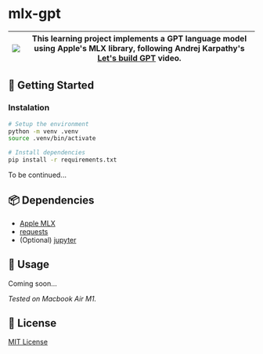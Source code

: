 # mlx-gpt

| [![](https://github.com/DiogoNeves/mlx-gpt/assets/178898/f726440c-e308-4f27-8ecc-3e761eab57db)](https://youtu.be/kCc8FmEb1nY?si=PRVcXtLSZFvnNHjx) | This learning project implements a GPT language model using Apple's MLX library, following Andrej Karpathy's [Let's build GPT](https://youtu.be/kCc8FmEb1nY?si=PRVcXtLSZFvnNHjx) video. |
| --- | --- |

## 🚀 Getting Started
### Instalation
```bash
# Setup the environment
python -m venv .venv
source .venv/bin/activate

# Install dependencies
pip install -r requirements.txt
```

To be continued...

## 📦 Dependencies
- [Apple MLX](https://ml-explore.github.io/mlx/build/html/index.html)
- [requests](https://requests.readthedocs.io/en/latest/)
- (Optional) [jupyter](https://docs.jupyter.org/en/latest/)

## 🤖 Usage
Coming soon...

_Tested on Macbook Air M1._

## 📜 License
[MIT License](./LICENSE)
